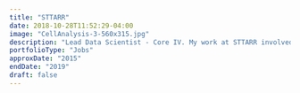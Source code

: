 ```yaml
---
title: "STTARR"
date: 2018-10-28T11:52:29-04:00
image: "CellAnalysis-3-560x315.jpg"
description: "Lead Data Scientist - Core IV. My work at STTARR involved taking primary medical research questions and building novel image analysis techniques at scale to answer them. I developed pipelines that processs hundreds of gigapixel images with hundreds of thousands of cells each, techniques for analyzing 12+ dimensional floating point image data, machine learning training methods, validation tools, and many other pilot analysis projects."
portfolioType: "Jobs"
approxDate: "2015"
endDate: "2019"
draft: false
---
```


